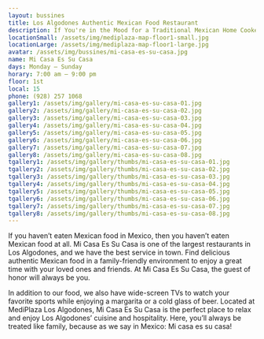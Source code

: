 ```yaml
---
layout: bussines
title: Los Algodones Authentic Mexican Food Restaurant
description: If You're in the Mood for a Traditional Mexican Home Cooked Meal, Then Come to Mi Casa Es Su Casa at MediPlaza Los Algodones. We Serve Breakfast, Lunch, and Dinner So You're Welcome to Stop by Any Time.
locationSmall: /assets/img/mediplaza-map-floor1-small.jpg
locationLarge: /assets/img/mediplaza-map-floor1-large.jpg
avatar: /assets/img/bussines/mi-casa-es-su-casa.jpg
name: Mi Casa Es Su Casa
days: Monday – Sunday
horary: 7:00 am – 9:00 pm 
floor: 1st
local: 15
phone: (928) 257 1068
gallery1: /assets/img/gallery/mi-casa-es-su-casa-01.jpg
gallery2: /assets/img/gallery/mi-casa-es-su-casa-02.jpg
gallery3: /assets/img/gallery/mi-casa-es-su-casa-03.jpg
gallery4: /assets/img/gallery/mi-casa-es-su-casa-04.jpg
gallery5: /assets/img/gallery/mi-casa-es-su-casa-05.jpg
gallery6: /assets/img/gallery/mi-casa-es-su-casa-06.jpg
gallery7: /assets/img/gallery/mi-casa-es-su-casa-07.jpg
gallery8: /assets/img/gallery/mi-casa-es-su-casa-08.jpg
tgallery1: /assets/img/gallery/thumbs/mi-casa-es-su-casa-01.jpg
tgallery2: /assets/img/gallery/thumbs/mi-casa-es-su-casa-02.jpg
tgallery3: /assets/img/gallery/thumbs/mi-casa-es-su-casa-03.jpg
tgallery4: /assets/img/gallery/thumbs/mi-casa-es-su-casa-04.jpg
tgallery5: /assets/img/gallery/thumbs/mi-casa-es-su-casa-05.jpg
tgallery6: /assets/img/gallery/thumbs/mi-casa-es-su-casa-06.jpg
tgallery7: /assets/img/gallery/thumbs/mi-casa-es-su-casa-07.jpg
tgallery8: /assets/img/gallery/thumbs/mi-casa-es-su-casa-08.jpg
---
```

If you haven’t eaten Mexican food in Mexico, then you haven’t eaten Mexican food at all. Mi Casa Es Su Casa is one of the largest restaurants in Los Algodones, and we have the best service in town. Find delicious authentic Mexican food in a family-friendly environment to enjoy a great time with your loved ones and friends. At Mi Casa Es Su Casa, the guest of honor will always be you.

In addition to our food, we also have wide-screen TVs to watch your favorite sports while enjoying a margarita or a cold glass of beer. Located at MediPlaza Los Algodones, Mi Casa Es Su Casa is the perfect place to relax and enjoy Los Algodones’ cuisine and hospitality. Here, you’ll always be treated like family, because as we say in Mexico: Mi casa es su casa!
